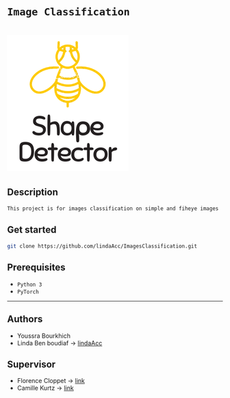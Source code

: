 # ```Image Classification ```
# ![logo](img/logo.png)
## Description
``` 
This project is for images classification on simple and fiheye images
```
## Get started
```bash
git clone https://github.com/lindaAcc/ImagesClassification.git
```
## Prerequisites
- `Python 3`
- `PyTorch`
---
## Authors 
- Youssra Bourkhich
- Linda Ben boudiaf -> [lindaAcc](https://github.com/lindaAcc)

## Supervisor
- Florence Cloppet -> [link](http://helios.mi.parisdescartes.fr/~cloppet/)
- Camille Kurtz -> [link](http://camille-kurtz.com/)
